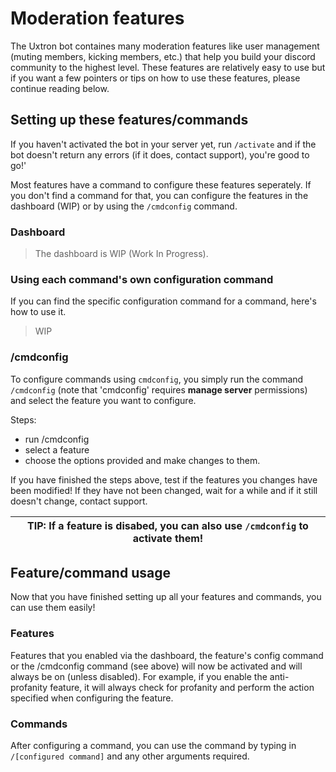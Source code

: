 # Moderation features
The Uxtron bot containes many moderation features like user management (muting members, kicking members, etc.) that help you build your discord community to the highest level. These features are relatively easy to use but if you want a few pointers or tips on how to use these features, please continue reading below.

## Setting up these features/commands
If you haven't activated the bot in your server yet, run `/activate` and if the bot doesn't return any errors (if it does, contact support), you're good to go!'

Most features have a command to configure these features seperately. If you don't find a command for that, you can configure the features in the dashboard (WIP) or by using the `/cmdconfig` command.

### Dashboard
> The dashboard is WIP (Work In Progress).

### Using each command's own configuration command
If you can find the specific configuration command for a command, here's how to use it. 

> WIP

### /cmdconfig
To configure commands using `cmdconfig`, you simply run the command `/cmdconfig` (note that 'cmdconfig' requires **manage server** permissions) and select the feature you want to configure.

Steps:
- run /cmdconfig
- select a feature
- choose the options provided and make changes to them.

If you have finished the steps above, test if the features you changes have been modified! If they have not been changed, wait for a while and if it still doesn't change, contact support.

| **TIP**: If a feature is disabed, you can also use `/cmdconfig` to activate them! |
| --- |




## Feature/command usage
Now that you have finished setting up all your features and commands, you can use them easily!

### Features
Features that you enabled via the dashboard, the feature's config command or the /cmdconfig command (see above) will now be activated and will always be on (unless disabled). For example, if you enable the anti-profanity feature, it will always check for profanity and perform the action specified when configuring the feature.

### Commands
After configuring a command, you can use the command by typing in `/[configured command]` and any other arguments required.
